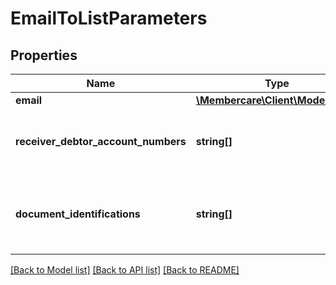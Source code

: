 # EmailToListParameters

## Properties
Name | Type | Description | Notes
------------ | ------------- | ------------- | -------------
**email** | [**\Membercare\Client\Model\Email**](Email.md) |  | [optional] 
**receiver_debtor_account_numbers** | **string[]** | The debtor account numbers of the receivers | [optional] 
**document_identifications** | **string[]** | References to the attachments of the e-mail (must be GUID) | [optional] 

[[Back to Model list]](../../README.md#documentation-for-models) [[Back to API list]](../../README.md#documentation-for-api-endpoints) [[Back to README]](../../README.md)

